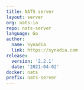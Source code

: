 ```yaml
---
title: NATS server
layout: server
org: nats-io
repo: nats-server
language: Go
author:
  name: Synadia
  link: https://synadia.com
release:
  version: '2.2.1'
  date: '2021-04-02'
docker: nats
prefix: nats-server
---
```


